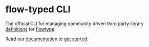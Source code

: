 # flow-typed CLI

The official CLI for managing community driven third party library [definitions](https://github.com/flow-typed/flow-typed/tree/master/definitions/npm) for [flowtype](https://flow.org/).

Read our [documentation](https://flow-typed.github.io/flow-typed/#/) to [get started](https://flow-typed.github.io/flow-typed/#/quickstart).
